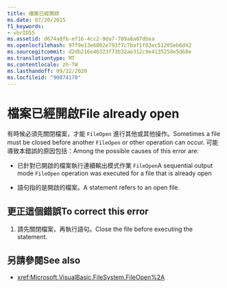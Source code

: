 ```yaml
---
title: 檔案已經開啟
ms.date: 07/20/2015
f1_keywords:
- vbrID55
ms.assetid: d674a0fb-ef16-4cc2-9da7-709a8a07dbea
ms.openlocfilehash: 97f9e13e6802e793f7c7baf1f03ec51205eb6d42
ms.sourcegitcommit: d2db216e46323f73b32ae312c9e4135258e5d68e
ms.translationtype: MT
ms.contentlocale: zh-TW
ms.lasthandoff: 09/22/2020
ms.locfileid: "90874178"
---
```

# <a name="file-already-open"></a><span data-ttu-id="39294-102">檔案已經開啟</span><span class="sxs-lookup"><span data-stu-id="39294-102">File already open</span></span>

<span data-ttu-id="39294-103">有時候必須先關閉檔案，才能 `FileOpen` 進行其他或其他操作。</span><span class="sxs-lookup"><span data-stu-id="39294-103">Sometimes a file must be closed before another `FileOpen` or other operation can occur.</span></span> <span data-ttu-id="39294-104">可能導致本錯誤的原因包括：</span><span class="sxs-lookup"><span data-stu-id="39294-104">Among the possible causes of this error are:</span></span>  
  
- <span data-ttu-id="39294-105">已針對已開啟的檔案執行連續輸出模式作業 `FileOpen`</span><span class="sxs-lookup"><span data-stu-id="39294-105">A sequential output mode `FileOpen` operation was executed for a file that is already open</span></span>  
  
- <span data-ttu-id="39294-106">語句指的是開啟的檔案。</span><span class="sxs-lookup"><span data-stu-id="39294-106">A statement refers to an open file.</span></span>  
  
## <a name="to-correct-this-error"></a><span data-ttu-id="39294-107">更正這個錯誤</span><span class="sxs-lookup"><span data-stu-id="39294-107">To correct this error</span></span>  
  
1. <span data-ttu-id="39294-108">請先關閉檔案，再執行語句。</span><span class="sxs-lookup"><span data-stu-id="39294-108">Close the file before executing the statement.</span></span>  
  
## <a name="see-also"></a><span data-ttu-id="39294-109">另請參閱</span><span class="sxs-lookup"><span data-stu-id="39294-109">See also</span></span>

- <xref:Microsoft.VisualBasic.FileSystem.FileOpen%2A>
